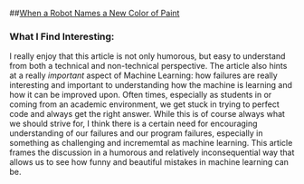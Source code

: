 ##[When a Robot Names a New Color of Paint](https://www.theatlantic.com/technology/archive/2017/05/when-a-robot-names-a-new-color-of-paint/527421/)

### What I Find Interesting:
I really enjoy that this article is not only humorous, but easy to understand from both a technical and non-technical perspective. The article also hints at a really *important* aspect of Machine Learning: how failures are really interesting and important to understanding how the machine is learning and how it can be improved upon. Often times, especially as students in or coming from an academic environment, we get stuck in trying to perfect code and always get the right answer. While this is of course always what we should strive for, I think there is a certain need for encouraging understanding of our failures and our program failures, especially in something as challenging and incrememtal as machine learning. This article frames the discussion in a humorous and relatively inconsequential way that allows us to see how funny and beautiful mistakes in machine learning can be. 